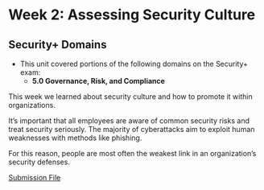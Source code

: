 # Week 2: Assessing Security Culture 

## Security+ Domains
- This unit covered portions of the following domains on the Security+ exam:
    - **5.0 Governance, Risk, and Compliance**

This week we learned about security culture and how to promote it within organizations. 

It’s important that all employees are aware of common security risks and treat security seriously. The majority of cyberattacks aim to exploit human weaknesses with methods like phishing. 

For this reason, people are most often the weakest link in an organization’s security defenses. 

[Submission File](./AssessingSecurityCulture.md)